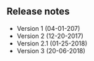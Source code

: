 Release notes
---

- Version 1 (04-01-207)
- Version 2 (12-20-2017)
- Version 2.1 (01-25-2018)
- Version 3 (20-06-2018)